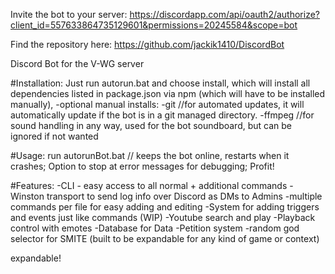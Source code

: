 Invite the bot to your server: https://discordapp.com/api/oauth2/authorize?client_id=557633864735129601&permissions=20245584&scope=bot

Find the repository here: https://github.com/jackik1410/DiscordBot

Discord Bot for the V-WG server

#Installation:
  Just run autorun.bat and choose install, which will install all dependencies listed in package.json via npm (which will have to be installed manually),
  -optional manual installs:
    -git //for automated updates, it will automatically update if the bot is in a git managed directory.
    -ffmpeg //for sound handling in any way, used for the bot soundboard, but can be ignored if not wanted

#Usage:
  run autorunBot.bat // keeps the bot online, restarts when it crashes; Option to stop at error messages for debugging;
  Profit!



#Features:
  -CLI -  easy access to all normal + additional commands
  -Winston transport to send log info over Discord as DMs to Admins
  -multiple commands per file for easy adding and editing
  -System for adding triggers and events just like commands (WIP)
  -Youtube search and play
  -Playback control with emotes
  -Database for Data
  -Petition system
  -random god selector for SMITE (built to be expandable for any kind of game or context)

  expandable!
